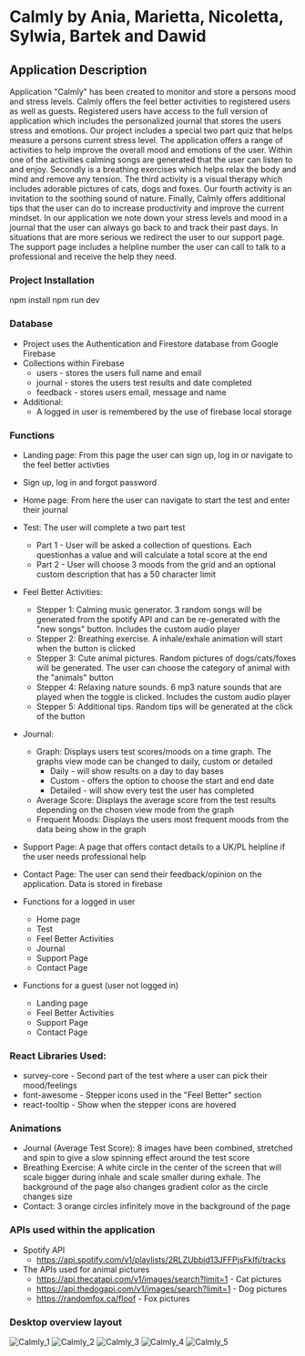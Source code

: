 # Calmly by Ania, Marietta, Nicoletta, Sylwia, Bartek and Dawid

## Application Description

Application "Calmly" has been created to monitor and store a persons mood and stress levels. Calmly offers the feel better activities to registered users as well as guests. Registered users have access to the full version of application which includes the personalized journal that stores the users stress and emotions. Our project includes a special two part quiz that helps measure a persons current stress level. The application offers a range of activities to help improve the overall mood and emotions of the user. Within one of the activities calming songs are generated that the user can listen to and enjoy. Secondly is a breathing exercises which helps relax the body and mind and remove any tension. The third activity is a visual therapy which includes adorable pictures of cats, dogs and foxes. Our fourth activity is an invitation to the soothing sound of nature. Finally, Calmly offers additional tips that the user can do to increase productivity and improve the current mindset. In our application we note down your stress levels and mood in a journal that the user can always go back to and track their past days. In situations that are more serious we redirect the user to our support page. The support page includes a helpline number the user can call to talk to a professional and receive the help they need.

### Project Installation

npm install
npm run dev

### Database

- Project uses the Authentication and Firestore database from Google Firebase
- Collections within Firebase
  - users - stores the users full name and email
  - journal - stores the users test results and date completed
  - feedback - stores users email, message and name
- Additional:
  - A logged in user is remembered by the use of firebase local storage

### Functions

- Landing page: From this page the user can sign up, log in or navigate to the feel better activties
- Sign up, log in and forgot password
- Home page: From here the user can navigate to start the test and enter their journal
- Test: The user will complete a two part test
  - Part 1 - User will be asked a collection of questions. Each questionhas a value and will calculate a total score at the end
  - Part 2 - User will choose 3 moods from the grid and an optional custom description that has a 50 character limit
- Feel Better Activities:
  - Stepper 1: Calming music generator. 3 random songs will be generated from the spotify API and can be re-generated with the "new songs" button. Includes the custom audio player
  - Stepper 2: Breathing exercise. A inhale/exhale animation will start when the button is clicked
  - Stepper 3: Cute animal pictures. Random pictures of dogs/cats/foxes will be generated. The user can choose the category of animal with the "animals" button
  - Stepper 4: Relaxing nature sounds. 6 mp3 nature sounds that are played when the toggle is clicked. Includes the custom audio player
  - Stepper 5: Additional tips. Random tips will be generated at the click of the button
- Journal:
  - Graph: Displays users test scores/moods on a time graph. The graphs view mode can be changed to daily, custom or detailed
    - Daily - will show results on a day to day bases
    - Custom - offers the option to choose the start and end date
    - Detailed - will show every test the user has completed
  - Average Score: Displays the average score from the test results depending on the chosen view mode from the graph
  - Frequent Moods: Displays the users most frequent moods from the data being show in the graph
- Support Page: A page that offers contact details to a UK/PL helpline if the user needs professional help
- Contact Page: The user can send their feedback/opinion on the application. Data is stored in firebase

- Functions for a logged in user

  - Home page
  - Test
  - Feel Better Activities
  - Journal
  - Support Page
  - Contact Page

- Functions for a guest (user not logged in)

  - Landing page
  - Feel Better Activities
  - Support Page
  - Contact Page

### React Libraries Used:

- survey-core - Second part of the test where a user can pick their mood/feelings
- font-awesome - Stepper icons used in the "Feel Better" section
- react-tooltip - Show when the stepper icons are hovered

### Animations

- Journal (Average Test Score): 8 images have been combined, stretched and spin to give a slow spinning effect around the test score
- Breathing Exercise: A white circle in the center of the screen that will scale bigger during inhale and scale smaller during exhale. The background of the page also changes gradient color as the circle changes size
- Contact: 3 orange circles infinitely move in the background of the page

### APIs used within the application

- Spotify API
  - https://api.spotify.com/v1/playlists/2RLZUbbjd13JFFPjsFkIfj/tracks
- The APIs used for animal pictures
  - https://api.thecatapi.com/v1/images/search?limit=1 - Cat pictures
  - https://api.thedogapi.com/v1/images/search?limit=1 - Dog pictures
  - https://randomfox.ca/floof - Fox pictures

### Desktop overview layout
![Calmly_1](https://github.com/anna-bachorska/calmly-project/assets/125367541/23dc1a63-a3a3-4533-8a0d-bafc1e9fcd34)
![Calmly_2](https://github.com/anna-bachorska/calmly-project/assets/125367541/1c75dfc9-aca3-4c47-8196-6f383c50492a)
![Calmly_3](https://github.com/anna-bachorska/calmly-project/assets/125367541/fcdbd87c-e834-4a83-8fad-915a2982a0e9)
![Calmly_4](https://github.com/anna-bachorska/calmly-project/assets/125367541/cb289269-38bd-49b8-9f15-1e5eaa92677c)
![Calmly_5](https://github.com/anna-bachorska/calmly-project/assets/125367541/33f2e911-aa36-4de9-9fcd-2bb0c57e3e8f)

